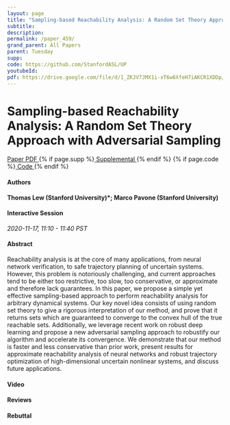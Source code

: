 ```yaml
---
layout: page
title: "Sampling-based Reachability Analysis: A Random Set Theory Approach with Adversarial Sampling"
subtitle: 
description:
permalink: /paper_459/
grand_parent: All Papers
parent: Tuesday
supp: 
code: https://github.com/StanfordASL/UP
youtubeId: 
pdf: https://drive.google.com/file/d/1_ZKJV7JMX1i-xT6w6XfeH7iAKCR1XDDp/view
---
```


# Sampling-based Reachability Analysis: A Random Set Theory Approach with Adversarial Sampling

<a href="https://drive.google.com/file/d/1_ZKJV7JMX1i-xT6w6XfeH7iAKCR1XDDp/view" target="_blank" rel="noopener noreferrer" class="btn btn-blue"><i class="fa fa-file-text-o" aria-hidden="true"></i> Paper PDF </a> {% if page.supp %}<a href="" target="_blank" rel="noopener noreferrer" class="btn btn-green"><i class="fa fa-file-text-o" aria-hidden="true"></i> Supplemental </a>{% endif %} {% if page.code %}<a href="https://github.com/StanfordASL/UP" target="_blank" rel="noopener noreferrer" class="btn btn-green"><i class="fa fa-github" aria-hidden="true"></i> Code </a>{% endif %} 

#### Authors
**Thomas Lew (Stanford University)*; Marco Pavone (Stanford University)**

#### Interactive Session
*2020-11-17, 11:10 - 11:40 PST*

#### Abstract
Reachability analysis is at the core of many applications, from neural network verification, to safe trajectory planning of uncertain systems. However, this problem is notoriously challenging, and current approaches tend to be either too restrictive, too slow, too conservative, or approximate and therefore lack guarantees. In this paper, we propose a simple yet effective sampling-based approach to perform reachability analysis for arbitrary dynamical systems. Our key novel idea consists of using random set theory to give a rigorous interpretation of our method, and prove that it returns sets which are guaranteed to converge to the convex hull of the true reachable sets. Additionally, we leverage recent work on robust deep learning and propose a new adversarial sampling approach to robustify our algorithm and accelerate its convergence. We demonstrate that our method is faster and less conservative than prior work, present results for approximate reachability analysis of neural networks and robust trajectory optimization of high-dimensional uncertain nonlinear systems, and discuss future applications.

#### Video 

#### Reviews

#### Rebuttal

